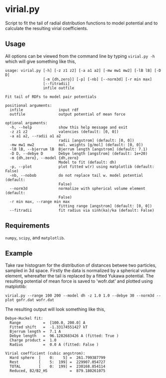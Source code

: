 # virial.py
Script to fit the tail of radial distribution functions to model potential and to calculate
the resulting virial coefficients.

## Usage

All options can be viewed from the command line by typing `virial.py -h` which will give something like this,
~~~~
usage: virial.py [-h] [-z z1 z2] [-a a1 a2] [-mw mw1 mw2] [-lB lB] [-D D]
                 [-m {dh,zero}] [-p] [-nb] [--norm3d] [-r min max]
                 [--fitradii]
                 infile outfile

Fit tail of RDFs to model pair potentials

positional arguments:
  infile                input rdf
  outfile               output potential of mean force

optional arguments:
  -h, --help            show this help message and exit
  -z z1 z2              valencies (default: [0, 0])
  -a a1 a2, --radii a1 a2
                        radii [angstrom] (default: [0, 0])
  -mw mw1 mw2           mol. weights [g/mol] (default: [0, 0])
  -lB lB, --bjerrum lB  Bjerrum length [angstrom] (default: 7.1)
  -D D, --debye D       Debye length [angstrom] (default: 1e+20)
  -m {dh,zero}, --model {dh,zero}
                        Model to fit (default: dh)
  -p, --plot            plot fitted w(r) using matplotlib (default: False)
  -nb, --nobob          do not replace tail w. model potential (default:
                        False)
  --norm3d              normalize with spherical volume element (default:
                        False)
  -r min max, --range min max
                        fitting range [angstrom] (default: [0, 0])
  --fitradii            fit radius via sinh(ka)/ka (default: False)
~~~~

## Requirements

`numpy`, `scipy`, and `matplotlib`.

## Example

Take raw histogram for the distribution of distances betwee two particles, sampled in 3d
space. Firstly the data is normalized by a spherical volume element, whereafter
the tail is replaced by a fitted Yukawa potential. The resulting potential
of mean force is saved to 'wofr.dat' and plotted using matplotlib:

~~~~
virial.py --range 100 200 --model dh -z 1.0 1.0 --debye 30 --norm3d --plot gofr.dat wofr.dat
~~~~

The resulting output will look something like this,

~~~~
Debye-Huckel fit:
  Range          =  [100.0, 200.0] A
  Fitted shift   =  -1.33174551427 kT
  Bjerrum length =  7.1 A
  Debye length   =  96.1282683426 A (fitted: True )
  Charge product =  1.0
  Radius         =  0.0 A (fitted: False )

Virial coefficient (cubic angstrom):
  Hard sphere  [    0:    5] =  261.799387799
  Rest         [    5:  199] =  229907.054727
  TOTAL        [    0:  199] =  230168.854114
  Reduced, B2/B2_HS          =  879.180261075
~~~~
